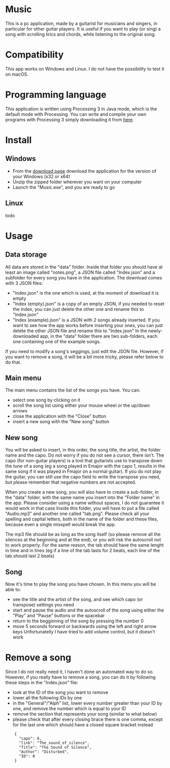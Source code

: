 # Music
This is a pc application, made by a guitarist for musicians and singers, in particular for other guitar players.
It is useful if you want to play (or sing) a song with scrolling lirics and chords, while listening to the original song.

# Compatibility
This app works on Windows and Linux. I do not have the possibility to test it on macOS.

# Programming language
This application is written using Processing 3 in Java mode, which is the default mode with Processing. You can write and compile your own programs with Processing 3 simply downloading it from [here](https://processing.org/download/).

# Install
## Windows
- From the [download page]() download the application for the version of your Windows (x32 or x64)
- Unzip the zipped folder wherever you want on your computer
- Launch the "Music.exe", and you are ready to go

## Linux
todo

# Usage
## Data storage
All data are stored in the "data" folder.
Inside that folder you should have at least an image called "notes.png", a JSON file called "Index.json" and a subfolder for every song you have in the application.
The download comes with 3 JSON files:
- "Index.json" is the one which is used, at the moment of download it is empty
- "Index (empty).json" is a copy of an empty JSON, if you needed to reset the index, you can just delete the other one and rename this to "Index.json"
- "Index (example).json" is a JSON with 2 songs already inserted. If you want to see how the app works before inserting your ones, you can just delete the other JSON file and rename this to "Index.json"
In the newly-downloaded app, in the "data" folder there are two sub-folders, each one containing one of the example songs.

If you need to modify a song's seggings, just edit the JSON file. However, if you want to remove a song, it will be a bit more tricky, please refer below to do that. 

## Main menu
The main menu contains the list of the songs you have.
You can:
- select one song by clicking on it
- scroll the song list using either your mouse wheel or the up/down arrows
- close the application with the "Close" button
- insert a new song with the "New song" button

## New song
You will be asked to insert, in this order, the song title, the artist, the folder name and the capo. Do not worry if you do not see a cursor, there isn't.
The capo (for non-guitar players) is a tool that guitarists use to transpose down the tune of a song (eg a song played in Emajor with the capo 1, results in the same song if it was played in Fmajor on a normal guitar). If you do not play the guitar, you can still use the capo field to write the transpose you need, but please remember that negative numbers are not accepted.

When you create a new song, you will also have to create a sub-folder, in the "data" folder, with the same name you insert into the "Folder name" in the app. Please consider using a name without spaces, I do not guarantee it would work in that case
Inside this folder, you will have to put a file called "Audio.mp3" and another one called "tab.png". Please check all your spelling and capital letters, both in the name of the folder and these files, because even a single misspell would break the app. 

The mp3 file should be as long as the song itself (so please remove all the silences at the beginning and at the end), or you will risk the autoscroll not to work properly.
For the same reason, the tab should have the same lenght in time and in lines (eg if a line of the tab lasts for 2 beats, each line of the tab should last 2 beats)

## Song
Now it's time to play the song you have chosen.
In this menu you will be able to:
- see the title and the artist of the song, and see which capo (or transpose) settings you need
- start and pause the audio and the autoscroll of the song using either the "Play" and "Pause" buttons or the spacebar
- return to the begginning of the song by pressing the number 0
- move 5 seconds forward or backwards using the left and right arrow keys
Unfortunatelly I have tried to add volume control, but it doesn't work

# Remove a song
Since I do not really need it, I haven't done an automated way to do so.
However, if you really have to remove a song, you can do it by following these steps in the "Index.json" file:
- look at the ID of the song you want to remove
- lower all the following IDs by one
- in the "General"/"Alph" list, lower every number greater than your ID by one, and remove the number which is equal to your ID
- remove the section that represents your song (similar to what below)
- please check that after every closing brace there is one comma, except for the last one which should have a closed square bracket instead

```
    {
      "capo": 6,
      "link": "The_sound_of_silence",
      "Title": "The Sound of Silence",
      "Author": "Disturbed",
      "ID": 0
    }
```
